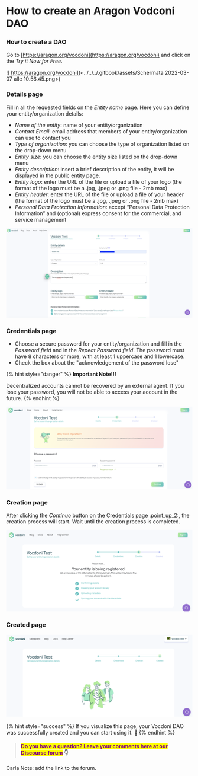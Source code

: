 # How to create an Aragon Vodconi DAO

### How to create a DAO

Go to [https://aragon.org/vocdoni](https://aragon.org/vocdoni) and click on the _Try it Now for Free_.&#x20;

![ https://aragon.org/vocdoni](<../../../.gitbook/assets/Schermata 2022-03-07 alle 10.56.45.png>)

### Details page

Fill in all the requested fields on the _Entity name_ page. Here you can define your entity/organization details:

* _Name of the entity_: name of your entity/organization
* _Contact Email_: email address that members of your entity/organization can use to contact you
* _Type of organization_: you can choose the type of organization listed on the drop-down menu
* _Entity size_: you can choose the entity size listed on the drop-down menu
* _Entity description_: insert a brief description of the entity, it will be displayed in the public entity page.
* _Entity logo_: enter the URL of the file or upload a file of your logo (the format of the logo must be a .jpg, .jpeg or .png file - 2mb max)
* _Entity header_: enter the URL of the file or upload a file of your header (the format of the logo must be a .jpg, .jpeg or .png file - 2mb max)
* _Personal Data Protection Information_: accept “Personal Data Protection Information” and (optional) express consent for the commercial, and service management

![Entity name page](<../../../.gitbook/assets/Schermata 2022-03-07 alle 11.16.59.png>)

### Credentials page

* Choose a secure password for your entity/organization and fill in the _Password field_ and in the _Repeat Password field_. The password must have 8 characters or more, with at least 1 uppercase and 1 lowercase.
* Check the box about the "acknowledgement of the password lose"&#x20;

{% hint style="danger" %}
**Important Note!!!**

Decentralized accounts cannot be recovered by an external agent. If you lose your password, you will not be able to access your account in the future.
{% endhint %}

![Choose a password for your entity/organization](<../../../.gitbook/assets/Schermata 2022-03-07 alle 11.27.51.png>)

### Creation page

After clicking the _Continue_ button on the Credentials page :point\_up\_2:, the creation process will start. Wait until the creation process is completed.&#x20;

![Creation process page](<../../../.gitbook/assets/Schermata 2022-03-07 alle 11.30.21.png>)

### Created page

![The created page](<../../../.gitbook/assets/Schermata 2022-03-07 alle 11.31.59.png>)

{% hint style="success" %}
If you visualize this page, your Vocdoni DAO was successfully created and you can start using it. :tada:
{% endhint %}



> #### <mark style="color:purple;">Do you have a question? Leave your comments here at our Discourse forum</mark> 👇

Carla Note: add the link to the forum.
